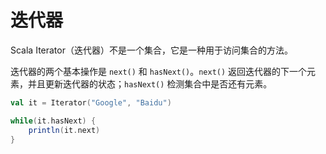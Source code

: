 # 迭代器

Scala Iterator（迭代器）不是一个集合，它是一种用于访问集合的方法。

迭代器的两个基本操作是 `next()` 和 `hasNext()`。`next()` 返回迭代器的下一个元素，并且更新迭代器的状态；`hasNext()` 检测集合中是否还有元素。

```scala
val it = Iterator("Google", "Baidu")

while(it.hasNext) {
    println(it.next)
}
```
